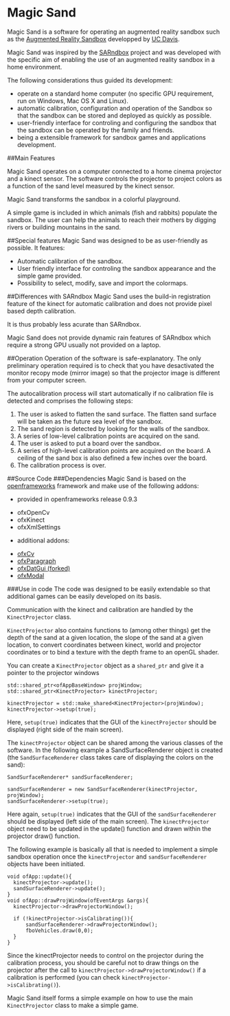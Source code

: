# Magic Sand
Magic Sand is a software for operating an augmented reality sandbox such as the [Augmented Reality Sandbox](https://arsandbox.ucdavis.edu)
developped by [UC Davis](http://idav.ucdavis.edu/~okreylos/ResDev/SARndbox/).

Magic Sand was inspired by the [SARndbox](https://github.com/KeckCAVES/SARndbox) project and
was developed with the specific aim of enabling the use of an augmented reality sandbox in a home environment.

The following considerations thus guided its development:
- operate on a standard home computer (no specific GPU requirement, run on Windows, Mac OS X and Linux).
- automatic calibration, configuration and operation of the Sandbox so that the sandbox can be stored and deployed as quickly as possible.
- user-friendly interface for controling and configuring the sandbox that the sandbox can be operated by the family and friends.
- being a extensible framework for sandbox games and applications development.

##Main Features

Magic Sand operates on a computer connected to a home cinema projector and a kinect sensor.
The software controls the projector to project colors as a function of the sand level measured by the kinect sensor.

Magic Sand transforms the sandbox in a colorful playground.

A simple game is included in which animals (fish and rabbits) populate the sandbox.
The user can help the animals to reach their mothers by digging rivers or building mountains in the sand.

##Special features
Magic Sand was designed to be as user-friendly as possible. It features:
- Automatic calibration of the sandbox.
- User friendly interface for controling the sandbox appearance and the simple game provided.
- Possibility to select, modify, save and import the colormaps.

##Differences with SARndbox
Magic Sand uses the build-in registration feature of the kinect for automatic calibration and does not provide pixel based depth calibration.

It is thus probably less acurate than SARndbox.

Magic Sand does not provide dynamic rain features of SARndbox which require a strong GPU usually not provided on a laptop.

##Operation
Operation of the software is safe-explanatory.
The only preliminary operation required is to check that you have desactivated the monitor recopy mode (mirror image) so that the projector image is different from your computer screen.

The autocalibration process will start automatically if no calibration file is detected and comprises the following steps:

1. The user is asked to flatten the sand surface. The flatten sand surface will be taken as the future sea level of the sandbox.
2. The sand region is detected by looking for the walls of the sandbox.
3. A series of low-level calibration points are acquired on the sand.
4. The user is asked to put a board over the sandbox.
5. A series of high-level calibration points are acquired on the board. A ceiling of the sand box is also defined a few inches over the board.
6. The calibration process is over.

##Source Code
###Dependencies
Magic Sand is based on the [openframeworks](https://openframeworks.cc/) framework and make use of the following addons:
- provided in openframeworks release 0.9.3
* ofxOpenCv
* ofxKinect
* ofxXmlSettings
- additional addons:
* [ofxCv](https://github.com/kylemcdonald/ofxCv)
* [ofxParagraph](https://github.com/braitsch/ofxParagraph)
* [ofxDatGui (forked)](https://github.com/thomwolf/ofxDatGui)
* [ofxModal](https://github.com/braitsch/ofxModal)

###Use in code
The code was designed to be easily extendable so that additional games can be easily developed on its basis.

Communication with the kinect and calibration are handled by the `KinectProjector` class.

`KinectProjector` also contains functions to (among other things) get the depth of the sand at a given location, the slope of the sand at a given location, to convert coordinates between kinect, world and projector coordinates or to bind a texture with the depth frame to an openGL shader.

You can create a `KinectProjector` object as a `shared_ptr` and give it a pointer to the projector windows
```
std::shared_ptr<ofAppBaseWindow> projWindow;
std::shared_ptr<KinectProjector> kinectProjector;

kinectProjector = std::make_shared<KinectProjector>(projWindow);
kinectProjector->setup(true);
```
Here, `setup(true)` indicates that the GUI of the `kinectProjector` should be displayed (right side of the main screen).

The `kinectProjector` object can be shared among the various classes of the software.
In the following example a SandSurfaceRenderer object is created (the `SandSurfaceRenderer` class takes care of displaying the colors on the sand):
```
SandSurfaceRenderer* sandSurfaceRenderer;

sandSurfaceRenderer = new SandSurfaceRenderer(kinectProjector, projWindow);
sandSurfaceRenderer->setup(true);
```
Here again, `setup(true)` indicates that the GUI of the `sandSurfaceRenderer` should be displayed  (left side of the main screen).
The `kinectProjector` object need to be updated in the update() function and drawn within the projector draw() function.

The following example is basically all that is needed to implement a simple sandbox operation once the `kinectProjector` and `sandSurfaceRenderer` objects have been initiated.
```
void ofApp::update(){
  kinectProjector->update();
  sandSurfaceRenderer->update();
}
void ofApp::drawProjWindow(ofEventArgs &args){
  kinectProjector->drawProjectorWindow();
    
  if (!kinectProjector->isCalibrating()){
      sandSurfaceRenderer->drawProjectorWindow();
      fboVehicles.draw(0,0);
  }
}
```
Since the kinectProjector needs to control on the projector during the calibration process, you should be careful not to draw things on the projector after the call to `kinectProjector->drawProjectorWindow()` if a calibration is performed (you can check `kinectProjector->isCalibrating()`).

Magic Sand itself forms a simple example on how to use the main `KinectProjector` class to make a simple game.
